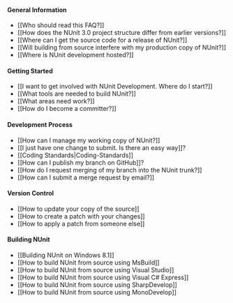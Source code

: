 #### General Information
  * [[Who should read this FAQ?]]
  * [[How does the NUnit 3.0 project structure differ from earlier versions?]]
  * [[Where can I get the source code for a release of NUnit?]]
  * [[Will building from source interfere with my production copy of NUnit?]]
  * [[Where is NUnit development hosted?]]

#### Getting Started

  * [[I want to get involved with NUnit Development. Where do I start?]]
  * [[What tools are needed to build NUnit?]]
  * [[What areas need work?]]
  * [[How do I become a committer?]]

#### Development Process

  * [[How can I manage my working copy of NUnit?]]
  * [[I just have one change to submit. Is there an easy way]]?
  * [[Coding Standards|Coding-Standards]]
  * [[How can I publish my branch on GitHub]]?
  * [[How do I request merging of my branch into the NUnit trunk?]]
  * [[How can I submit a merge request by email?]]

#### Version Control

  * [[How to update your copy of the source]]
  * [[How to create a patch with your changes]]
  * [[How to apply a patch from someone else]]

#### Building NUnit

  * [[Building NUnit on Windows 8.1]]
  * [[How to build NUnit from source using MsBuild]]
  * [[How to build NUnit from source using Visual Studio]]
  * [[How to build NUnit from source using Visual C# Express]]
  * [[How to build NUnit from source using SharpDevelop]]
  * [[How to build NUnit from source using MonoDevelop]]

